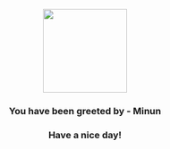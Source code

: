 <p align="center">
            <img src="https://raw.githubusercontent.com/PokeAPI/sprites/master/sprites/pokemon/312.png" width="150" height="150">
          </p>
          <h3 align="center">You have been greeted by - <b>Minun</b></h3>
          <h3 align="center">Have a nice day!</h3>
        